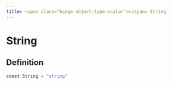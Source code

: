 ```yaml
---
title: <span class="badge object-type-scalar"></span> String
---
```

# <span class="badge object-type-scalar"></span> String

## Definition

```go
const String = "string"
```
